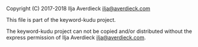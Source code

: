 Copyright (C) 2017-2018 Ilja Averdieck <ilja@averdieck.com>

This file is part of the keyword-kudu project.

The keyword-kudu project can not be copied and/or distributed without the express
permission of Ilja Averdieck <ilja@averdieck.com>.